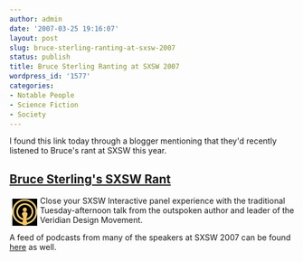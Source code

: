 ```yaml
---
author: admin
date: '2007-03-25 19:16:07'
layout: post
slug: bruce-sterling-ranting-at-sxsw-2007
status: publish
title: Bruce Sterling Ranting at SXSW 2007
wordpress_id: '1577'
categories:
- Notable People
- Science Fiction
- Society
---
```

I found this link today through a blogger mentioning that they'd recently listened to Bruce's rant at SXSW this year.

<h2><a href="http://audio.sxsw.com/podcast/interactive/panel/2007/SXSW.INT.20070313.BruceSterling.mp3">Bruce Sterling's SXSW Rant</a></h2>

<a href="http://audio.sxsw.com/podcast/interactive/panel/2007/SXSW.INT.20070313.BruceSterling.mp3">

<img src="/images/podcast_icon.jpg" align="left" hspace="5" vspace="5" /></a> Close your SXSW Interactive panel experience with the traditional Tuesday-afternoon talk from the outspoken author and leader of the Veridian Design Movement.



A feed of podcasts from many of the speakers at SXSW 2007 can be found <a href="http://feeds.feedburner.com/SXSWpodcasts">here</a> as well.
